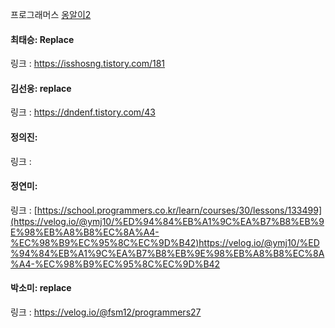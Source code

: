 프로그래머스 [옹알이2](https://school.programmers.co.kr/learn/courses/30/lessons/133499)<br>

#### 최태승: Replace
링크 : https://isshosng.tistory.com/181

#### 김선웅: replace
링크 : https://dndenf.tistory.com/43

#### 정의진:
링크 : 

#### 정연미: 
링크 : [https://school.programmers.co.kr/learn/courses/30/lessons/133499](https://velog.io/@ymj10/%ED%94%84%EB%A1%9C%EA%B7%B8%EB%9E%98%EB%A8%B8%EC%8A%A4-%EC%98%B9%EC%95%8C%EC%9D%B42)https://velog.io/@ymj10/%ED%94%84%EB%A1%9C%EA%B7%B8%EB%9E%98%EB%A8%B8%EC%8A%A4-%EC%98%B9%EC%95%8C%EC%9D%B42

#### 박소미: replace
링크 : https://velog.io/@fsm12/programmers27
